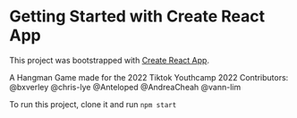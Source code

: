 # Getting Started with Create React App

This project was bootstrapped with [Create React App](https://github.com/facebook/create-react-app).

A Hangman Game made for the 2022 Tiktok Youthcamp 2022
Contributors:
@bxverley
@chris-lye
@Anteloped
@AndreaCheah
@vann-lim

To run this project, clone it and run ```npm start```

